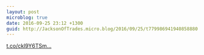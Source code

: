 ```yaml
---
layout: post
microblog: true
date: 2016-09-25 23:12 +1300
guid: http://JacksonOfTrades.micro.blog/2016/09/25/t779986941940858880.html
---
```

[t.co/ckl9Y6TSm...](https://t.co/ckl9Y6TSmw)
